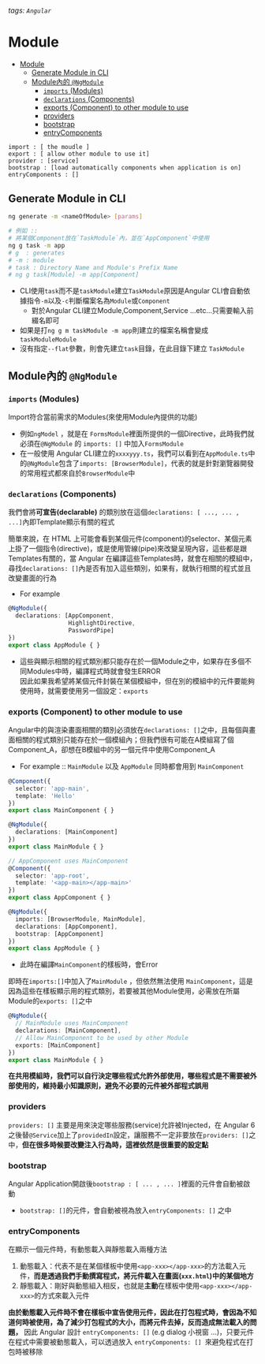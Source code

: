 ###### tags: `Angular`
# Module
- [Module](#module)
  - [Generate Module in CLI](#generate-module-in-cli)
  - [Module內的 `@NgModule`](#module內的-ngmodule)
    - [`imports` (Modules)](#imports-modules)
    - [`declarations` (Components)](#declarations-components)
    - [exports (Component) to other module to use](#exports-component-to-other-module-to-use)
    - [providers](#providers)
    - [bootstrap](#bootstrap)
    - [entryComponents](#entrycomponents)


```
import : [ the moudle ]
export : [ allow other module to use it]
provider : [service]
bootstrap : [load automatically components when application is on]
entryComponents : []
```

## Generate Module in CLI
```bash
ng generate -m <nameOfModule> [params]

# 例如 :: 
# 將某個Component放在`TaskModule`內，並在`AppComponent`中使用
ng g task -m app
# g  : generates 
# -m : module
# task : Directory Name and Module's Prefix Name
# ng g task[Module] -m app[Component] 
```
- CLI使用`task`而不是`taskModule`建立`TaskModule`原因是Angular CLI會自動依據指令`-m`以及`-c`判斷檔案名為`Module`或`Component`  
    - 對於Angular CLI建立Module,Component,Service ...etc...只需要輸入前綴名即可 
- 如果是打`ng g m taskModule -m app`則建立的檔案名稱會變成`taskModuleModule`  
- 沒有指定`--flat`參數，則會先建立`task`目錄，在此目錄下建立 `TaskModule`  

## Module內的 `@NgModule`

### `imports` (Modules)  

Import符合當前需求的Modules(來使用Module內提供的功能)   
- 例如`ngModel` ，就是在 `FormsModule`裡面所提供的一個Directive，此時我們就必須在`@NgModule` 的 `imports: []` 中加入`FormsModule`  
- 在一般使用 Angular CLI建立的`xxxxyyy.ts`，我們可以看到在`AppModule.ts`中的`@NgModule`包含了`imports: [BrowserModule]`，代表的就是針對瀏覽器開發的常用程式都來自於`BrowserModule`中


### `declarations` (Components) 
我們會將**可宣告(declarable)** 的類別放在這個`declarations: [ ..., ... , ...]`內即Template顯示有關的程式  

簡單來說，在 HTML 上可能會看到某個元件(component)的selector、某個元素上掛了一個指令(directive)，或是使用管線(pipe)來改變呈現內容，這些都是跟Templates有關的，當 Angular 在編譯這些Templates時，就會在相關的模組中，尋找`declarations: []`內是否有加入這些類別，如果有，就執行相關的程式並且改變畫面的行為
- For example
```typescript
@NgModule({
  declarations: [AppComponent, 
                 HighlightDirective, 
                 PasswordPipe]
})
export class AppModule { }
```
- 這些與顯示相關的程式類別都只能存在於一個Module之中，如果存在多個不同Modules中時，編譯程式時就會發生ERROR  
因此如果我希望將某個元件封裝在某個模組中，但在別的模組中的元件要能夠使用時，就需要使用另一個設定：`exports`

### exports (Component) to other module to use

Angular中的與渲染畫面相關的類別必須放在`declarations: []`之中，且每個與畫面相關的程式類別只能存在於一個模組內；但我們很有可能在A模組寫了個Component_A，卻想在B模組中的另一個元件中使用Component_A  

- For example :: `MainModule` 以及 `AppModule` 同時都會用到 `MainComponent`
```typescript
@Component({
  selector: 'app-main',
  template: 'Hello'
})
export class MainComponent { }

@NgModule({
  declarations: [MainComponent]
})
export class MainModule { }
```

```typescript
// AppComponent uses MainComponent
@Component({
  selector: 'app-root',
  template: '<app-main></app-main>'
})
export class AppComponent { }

@NgModule({
  imports: [BrowserModule, MainModule],
  declarations: [AppComponent],
  bootstrap: [AppComponent]
})
export class AppModule { }
```
- 此時在編譯`MainComponent`的樣板時，會Error

即時在`imports:[]`中加入了`MainModule` ，但依然無法使用 `MainComponent`，這是因為這些在樣板顯示用的程式類別，若要被其他Module使用，必需放在所屬Module的`exports: []`之中
```typescript
@NgModule({
  // MainModule uses MainComponent  
  declarations: [MainComponent],
  // Allow MainComponent to be used by other Module
  exports: [MainComponent]
})
export class MainModule { }
```

**在共用模組時，我們可以自行決定哪些程式允許外部使用，哪些程式是不需要被外部使用的，維持最小知識原則，避免不必要的元件被外部程式誤用**  

### providers

`providers: []` 主要是用來決定哪些服務(service)允許被Injected，在 Angular 6 之後替`@Service`加上了`providedIn`設定，讓服務不一定非要放在`providers: []`之中，**但在很多時候要改變注入行為時，這裡依然是很重要的設定點**  

### bootstrap

Angular Application開啟後`bootstrap : [ ... , ... ]`裡面的元件會自動被啟動
- `bootstrap: []`的元件，會自動被視為放入`entryComponents: []` 之中  

### entryComponents   
在顯示一個元件時，有動態載入與靜態載入兩種方法  
1. 動態載入：代表不是在某個樣板中使用`<app-xxx></app-xxx>`的方法載入元件，**而是透過我們手動撰寫程式，將元件載入在畫面(`xxx.html`)中的某個地方**  
2. 靜態載入：剛好與動態組入相反，也就是**主動**在樣板中使用`<app-xxx></app-xxx>`的方式來載入元件  

**由於動態載入元件時不會在樣板中宣告使用元件，因此在打包程式時，會因為不知道何時被使用，為了減少打包程式的大小，而將元件去掉，反而造成無法載入的問題，** 因此 Angular 設計 `entryComponents: []` (e.g dialog 小視窗 ...)，只要元件在程式中需要被動態載入，可以透過放入 `entryComponents: [] `來避免程式在打包時被移除  
